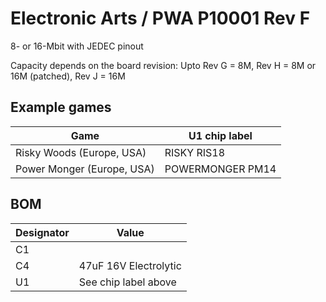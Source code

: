 # Electronic Arts / PWA P10001 Rev F

8- or 16-Mbit with JEDEC pinout

Capacity depends on the board revision: Upto Rev G = 8M, Rev H = 8M or 16M (patched), Rev J = 16M

## Example games

|Game|U1 chip label|
|---|---|
|Risky Woods (Europe, USA)|RISKY RIS18|
|Power Monger (Europe, USA)|POWERMONGER PM14|

## BOM

|Designator|Value|
|---|---|
|C1||
|C4|47uF 16V Electrolytic|
|U1|See chip label above|
